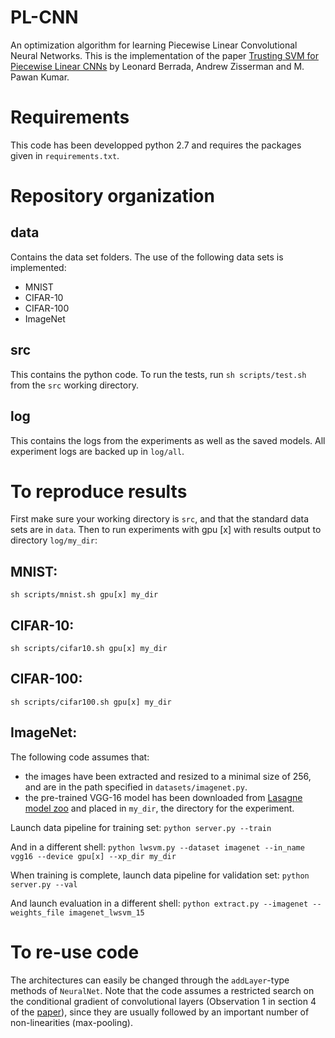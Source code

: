 # PL-CNN
An optimization algorithm for learning Piecewise Linear Convolutional Neural Networks.
This is the implementation of the paper [Trusting SVM for Piecewise Linear CNNs](https://arxiv.org/abs/1611.02185) by Leonard Berrada, Andrew Zisserman and M. Pawan Kumar.

# Requirements
This code has been developped python 2.7 and requires the packages given in `requirements.txt`.

# Repository organization

## data

Contains the data set folders. The use of the following data sets is implemented:
* MNIST
* CIFAR-10
* CIFAR-100
* ImageNet

## src

This contains the python code. To run the tests, run `sh scripts/test.sh` from the `src` working directory.

## log

This contains the logs from the experiments as well as the saved models. All experiment logs are backed up in `log/all`.

# To reproduce results

First make sure your working directory is `src`, and that the standard data sets are in `data`.
Then to run experiments with gpu [x] with results output to directory `log/my_dir`:
## MNIST:
`sh scripts/mnist.sh gpu[x] my_dir`

## CIFAR-10:
`sh scripts/cifar10.sh gpu[x] my_dir`

## CIFAR-100:
`sh scripts/cifar100.sh gpu[x] my_dir`

## ImageNet:
The following code assumes that:
* the images have been extracted and resized to a minimal size of 256, and are in the path specified in `datasets/imagenet.py`.
* the pre-trained VGG-16 model has been downloaded from [Lasagne model zoo](https://s3.amazonaws.com/lasagne/recipes/pretrained/imagenet/vgg16.pkl) and placed in `my_dir`, the directory for the experiment.

Launch data pipeline for training set:
`python server.py --train`

And in a different shell:
`python lwsvm.py --dataset imagenet --in_name vgg16 --device gpu[x] --xp_dir my_dir`

When training is complete, launch data pipeline for validation set:
`python server.py --val`

And launch evaluation in a different shell:
`python extract.py --imagenet --weights_file imagenet_lwsvm_15`

# To re-use code

The architectures can easily be changed through the `addLayer`-type methods of `NeuralNet`. Note that the code assumes a restricted search on the conditional gradient of convolutional layers (Observation 1 in section 4 of the [paper](https://arxiv.org/abs/1611.02185)), since they are usually followed by an important number of non-linearities (max-pooling).



